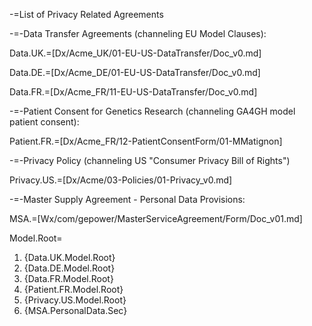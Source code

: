 -=List of Privacy Related Agreements

-=-Data Transfer Agreements (channeling EU Model Clauses):

Data.UK.=[Dx/Acme_UK/01-EU-US-DataTransfer/Doc_v0.md]

Data.DE.=[Dx/Acme_DE/01-EU-US-DataTransfer/Doc_v0.md]

Data.FR.=[Dx/Acme_FR/11-EU-US-DataTransfer/Doc_v0.md]

-=-Patient Consent for Genetics Research (channeling GA4GH model patient consent):

Patient.FR.=[Dx/Acme_FR/12-PatientConsentForm/01-MMatignon]

-=-Privacy Policy (channeling US "Consumer Privacy Bill of Rights") 

Privacy.US.=[Dx/Acme/03-Policies/01-Privacy_v0.md]

-=-Master Supply Agreement - Personal Data Provisions:

MSA.=[Wx/com/gepower/MasterServiceAgreement/Form/Doc_v01.md]

Model.Root=<ol><li>{Data.UK.Model.Root}<li>{Data.DE.Model.Root}<li> {Data.FR.Model.Root}<li>{Patient.FR.Model.Root}<li>{Privacy.US.Model.Root}<li>{MSA.PersonalData.Sec}</ol>